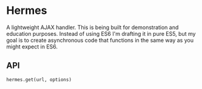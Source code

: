 # Hermes

A lightweight AJAX handler. This is being built for demonstration and education
purposes. Instead of using ES6 I'm drafting it in pure ES5, but my goal is to
create asynchronous code that functions in the same way as you might expect in
ES6.

## API

`hermes.get(url, options)`
